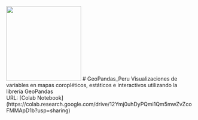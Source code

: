 <img src='https://user-images.githubusercontent.com/85203210/174846805-a380edc5-6962-44d1-9d0d-b76aec82aa54.png' height='200'>
# GeoPandas_Peru
Visualizaciones de variables en mapas coropléticos, estáticos e interactivos utilizando la librería GeoPandas <br>
URL: [Colab Notebook](https://colab.research.google.com/drive/12Ymj0uhDyPQmi1Qm5mwZvZcoFMMApD1b?usp=sharing)
